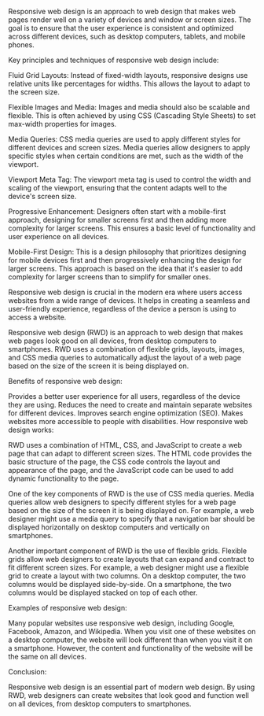 Responsive web design is an approach to web design that makes web pages render well on a variety of devices and window or screen sizes. The goal is to ensure that the user experience is consistent and optimized across different devices, such as desktop computers, tablets, and mobile phones.

Key principles and techniques of responsive web design include:

Fluid Grid Layouts: Instead of fixed-width layouts, responsive designs use relative units like percentages for widths. This allows the layout to adapt to the screen size.

Flexible Images and Media: Images and media should also be scalable and flexible. This is often achieved by using CSS (Cascading Style Sheets) to set max-width properties for images.

Media Queries: CSS media queries are used to apply different styles for different devices and screen sizes. Media queries allow designers to apply specific styles when certain conditions are met, such as the width of the viewport.

Viewport Meta Tag: The viewport meta tag is used to control the width and scaling of the viewport, ensuring that the content adapts well to the device's screen size.

Progressive Enhancement: Designers often start with a mobile-first approach, designing for smaller screens first and then adding more complexity for larger screens. This ensures a basic level of functionality and user experience on all devices.

Mobile-First Design: This is a design philosophy that prioritizes designing for mobile devices first and then progressively enhancing the design for larger screens. This approach is based on the idea that it's easier to add complexity for larger screens than to simplify for smaller ones.

Responsive web design is crucial in the modern era where users access websites from a wide range of devices. It helps in creating a seamless and user-friendly experience, regardless of the device a person is using to access a website.

Responsive web design (RWD) is an approach to web design that makes web pages look good on all devices, from desktop computers to smartphones. RWD uses a combination of flexible grids, layouts, images, and CSS media queries to automatically adjust the layout of a web page based on the size of the screen it is being displayed on.

Benefits of responsive web design:

Provides a better user experience for all users, regardless of the device they are using.
Reduces the need to create and maintain separate websites for different devices.
Improves search engine optimization (SEO).
Makes websites more accessible to people with disabilities.
How responsive web design works:

RWD uses a combination of HTML, CSS, and JavaScript to create a web page that can adapt to different screen sizes. The HTML code provides the basic structure of the page, the CSS code controls the layout and appearance of the page, and the JavaScript code can be used to add dynamic functionality to the page.

One of the key components of RWD is the use of CSS media queries. Media queries allow web designers to specify different styles for a web page based on the size of the screen it is being displayed on. For example, a web designer might use a media query to specify that a navigation bar should be displayed horizontally on desktop computers and vertically on smartphones.

Another important component of RWD is the use of flexible grids. Flexible grids allow web designers to create layouts that can expand and contract to fit different screen sizes. For example, a web designer might use a flexible grid to create a layout with two columns. On a desktop computer, the two columns would be displayed side-by-side. On a smartphone, the two columns would be displayed stacked on top of each other.

Examples of responsive web design:

Many popular websites use responsive web design, including Google, Facebook, Amazon, and Wikipedia. When you visit one of these websites on a desktop computer, the website will look different than when you visit it on a smartphone. However, the content and functionality of the website will be the same on all devices.

Conclusion:

Responsive web design is an essential part of modern web design. By using RWD, web designers can create websites that look good and function well on all devices, from desktop computers to smartphones.
